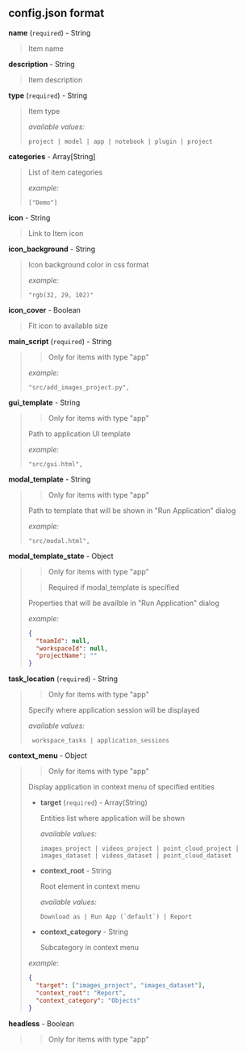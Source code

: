 ## config.json format


**name** (`required`) - String

>  Item name



**description** - String

>  Item description



**type** (`required`) - String

>  Item type
>
>  *available values:* 
>  ```
>  project | model | app | notebook | plugin | project
>  ```



**categories** - Array[String]
>  List of item categories
>
>  *example:*
>
>  ```
>  ["Demo"]
>  ```



**icon** - String
>  Link to Item icon



**icon_background** - String
>  Icon background color in css format
>
>  *example:*
>  ```
>  "rgb(32, 29, 102)"
>  ```



**icon_cover** - Boolean
>  Fit icon to available size



<!-- "docker_image": "docker.deepsystems.io/supervisely/five/python-runner:ecosystem_add_images_project", -->

**main_script** (`required`) - String
>  > Only for items with type "app"
>
>  *example:*
>  ```
>  "src/add_images_project.py",
>  ```



**gui_template** - String
>  > Only for items with type "app"
>
>  Path to application UI template
>
>  *example:*
>  ```
>  "src/gui.html",
>  ```



**modal_template** - String
>  > Only for items with type "app"
>
>  Path to template that will be shown in "Run Application" dialog
>
>  *example:*
>  ```
>  "src/modal.html",
>  ```



**modal_template_state** - Object
>  > Only for items with type "app"
>
>  > Required if modal_template is specified
>
>  Properties that will be availble in "Run Application" dialog
>
>  *example:*
>  ``` json
>  {
>    "teamId": null,
>    "workspaceId": null,
>    "projectName": ""
>  }
>  ```



**task_location** (`required`) - String
>  > Only for items with type "app"
>
>  Specify where application session will be displayed
>
>  *available values:*
>    
>      workspace_tasks | application_sessions



**context_menu** - Object
>  > Only for items with type "app"
>
>  Display application in context menu of specified entities
> 
>   - **target** (`required`) - Array(String)
>
>      Entities list where application will be shown
>
>     *available values:*
>   
>         images_project | videos_project | point_cloud_project | images_dataset | videos_dataset | point_cloud_dataset
>
>   
> - **context_root** - String
>
>     Root element in context menu
>
>     *available values:*
>     
>       Download as | Run App (`default`) | Report
>
>
> - **context_category** - String
>
>     Subcategory in context menu
>
> *example*: 
>  ``` json
>  {
>    "target": ["images_project", "images_dataset"],
>    "context_root": "Report",
>    "context_category": "Objects"
>  }
>  ```



**headless** - Boolean
>  > Only for items with type "app"
